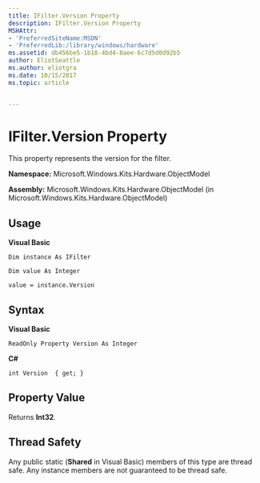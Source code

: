 ```yaml
---
title: IFilter.Version Property
description: IFilter.Version Property
MSHAttr:
- 'PreferredSiteName:MSDN'
- 'PreferredLib:/library/windows/hardware'
ms.assetid: db456be5-1b18-4bd4-8aee-6c7d5d0d92b5
author: EliotSeattle
ms.author: eliotgra
ms.date: 10/15/2017
ms.topic: article


---
```


# IFilter.Version Property


This property represents the version for the filter.

**Namespace:** Microsoft.Windows.Kits.Hardware.ObjectModel

**Assembly:** Microsoft.Windows.Kits.Hardware.ObjectModel (in Microsoft.Windows.Kits.Hardware.ObjectModel)

## <span id="Usage"></span><span id="usage"></span><span id="USAGE"></span>Usage


**Visual Basic**

`Dim instance As IFilter`

`Dim value As Integer`

`value = instance.Version`

## <span id="Syntax"></span><span id="syntax"></span><span id="SYNTAX"></span>Syntax


**Visual Basic**

`ReadOnly Property Version As Integer`

**C#**

`int Version  { get; }`

## <span id="Property_Value"></span><span id="property_value"></span><span id="PROPERTY_VALUE"></span>Property Value


Returns **Int32**.

## <span id="Thread_Safety"></span><span id="thread_safety"></span><span id="THREAD_SAFETY"></span>Thread Safety


Any public static (**Shared** in Visual Basic) members of this type are thread safe. Any instance members are not guaranteed to be thread safe.

 

 






